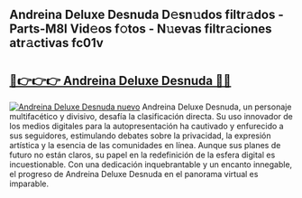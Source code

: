 ## Andreina Deluxe Desnuda D𝚎sn𝚞dos filtr𝚊dos - Parts-M8I Vid𝚎os f𝚘tos - N𝚞evas filtr𝚊ciones atr𝚊ctivas fc01v

# <h2><a href="http://mb521i.tromn.icu/?c=Andreina+Deluxe+Desnuda">🔗👉👉👉 Andreina Deluxe Desnuda 🔗🔗</a></h2>

[![Andreina Deluxe Desnuda nuevo](https://i.imgur.com/pEAQMta.gif)](http://mb521i.tromn.icu/?c=Andreina+Deluxe+Desnuda)
Andreina Deluxe Desnuda, un personaje multifacético y divisivo, desafía la clasificación directa. Su uso innovador de los medios digitales para la autopresentación ha cautivado y enfurecido a sus seguidores, estimulando debates sobre la privacidad, la expresión artística y la esencia de las comunidades en línea. Aunque sus planes de futuro no están claros, su papel en la redefinición de la esfera digital es incuestionable. Con una dedicación inquebrantable y un encanto innegable, el progreso de Andreina Deluxe Desnuda en el panorama virtual es imparable.
